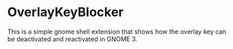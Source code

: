 # OverlayKeyBlocker
 This is a simple gnome shell extension that shows how
 the overlay key can be deactivated and reactivated in GNOME 3.
